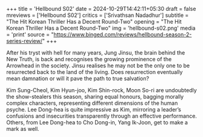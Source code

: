 +++
title = 'Hellbound S02'
date = 2024-10-29T14:42:11+05:30
draft = false
mreviews = ['Hellbound S02']
critics = ['Srivathsan Nadadhur']
subtitle = "The Hit Korean Thriller Has a Decent Round-Two"
opening = "The Hit Korean Thriller Has a Decent Round-Two"
img = 'hellbound-s02.png'
media = 'print'
source = "https://www.binged.com/reviews/hellbound-season-2-series-review/"
+++

After his tryst with hell for many years, Jung Jinsu, the brain behind the New Truth, is back and recognises the growing prominence of the Arrowhead in the society. Jinsu realises he may not be the only one to be resurrected back to the land of the living. Does resurrection eventually mean damnation or will it pave the path to true salvation?

Kim Sung-Cheol, Kim Hyun-joo, Kim Shin-rock, Moon So-ri are undoubtedly the show-stealers this season, sharing equal honours, bagging morally complex characters, representing different dimensions of the human psyche. Lee Dong-hea is quite impressive as Kim, mirroring a leader’s confusions and insecurities transparently through an effective performance. Others, from Lee Dong-hea to Cho Dong-in, Yang Ik-Joon, get to make a mark as well.
